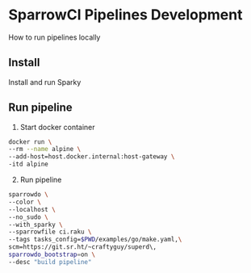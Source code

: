 # SparrowCI Pipelines Development

How to run pipelines locally

## Install

Install and run Sparky

## Run pipeline

1. Start docker container

```bash
docker run \
--rm --name alpine \
--add-host=host.docker.internal:host-gateway \
-itd alpine
```

2. Run pipeline

```bash
sparrowdo \
--color \
--localhost \
--no_sudo \
--with_sparky \
--sparrowfile ci.raku \
--tags tasks_config=$PWD/examples/go/make.yaml,\
scm=https://git.sr.ht/~craftyguy/superd\,
sparrowdo_bootstrap=on \
--desc "build pipeline"
```
